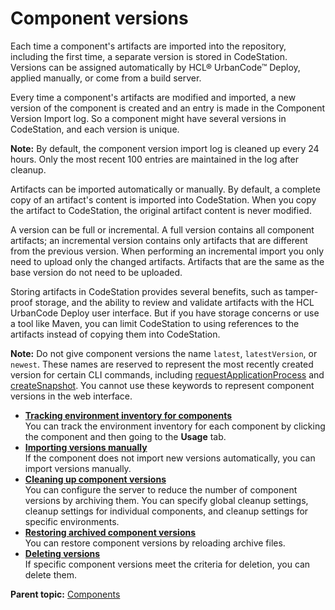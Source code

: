# Component versions

Each time a component's artifacts are imported into the repository, including the first time, a separate version is stored in CodeStation. Versions can be assigned automatically by HCL® UrbanCode™ Deploy, applied manually, or come from a build server.

Every time a component's artifacts are modified and imported, a new version of the component is created and an entry is made in the Component Version Import log. So a component might have several versions in CodeStation, and each version is unique.

**Note:** By default, the component version import log is cleaned up every 24 hours. Only the most recent 100 entries are maintained in the log after cleanup.

Artifacts can be imported automatically or manually. By default, a complete copy of an artifact's content is imported into CodeStation. When you copy the artifact to CodeStation, the original artifact content is never modified.

A version can be full or incremental. A full version contains all component artifacts; an incremental version contains only artifacts that are different from the previous version. When performing an incremental import you only need to upload only the changed artifacts. Artifacts that are the same as the base version do not need to be uploaded.

Storing artifacts in CodeStation provides several benefits, such as tamper-proof storage, and the ability to review and validate artifacts with the HCL UrbanCode Deploy user interface. But if you have storage concerns or use a tool like Maven, you can limit CodeStation to using references to the artifacts instead of copying them into CodeStation.

**Note:** Do not give component versions the name `latest`, `latestVersion`, or `newest`. These names are reserved to represent the most recently created version for certain CLI commands, including [requestApplicationProcess](../../com.udeploy.api.doc/topics/udclient_requestapplicationprocess.md) and [createSnapshot](../../com.udeploy.api.doc/topics/udclient_createsnapshot.md). You cannot use these keywords to represent component versions in the web interface.

-   **[Tracking environment inventory for components](../topics/comp_version_tracking.md)**  
You can track the environment inventory for each component by clicking the component and then going to the **Usage** tab.
-   **[Importing versions manually](../topics/comp_version_import.md)**  
If the component does not import new versions automatically, you can import versions manually.
-   **[Cleaning up component versions](../topics/settings_system_preview.md)**  
You can configure the server to reduce the number of component versions by archiving them. You can specify global cleanup settings, cleanup settings for individual components, and cleanup settings for specific environments.
-   **[Restoring archived component versions](../topics/comp_version_restore.md)**  
You can restore component versions by reloading archive files.
-   **[Deleting versions](../topics/comp_version_delete.md)**  
If specific component versions meet the criteria for deletion, you can delete them.

**Parent topic:** [Components](../topics/comp_ch.md)

